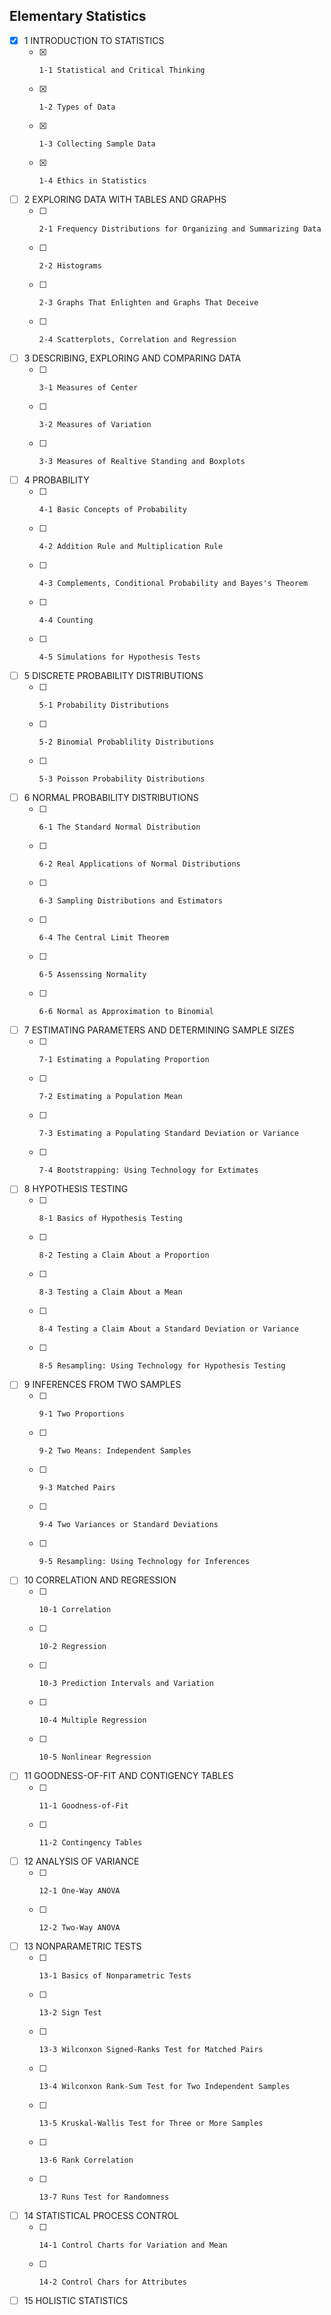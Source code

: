 ## Elementary Statistics

- [x] 1 INTRODUCTION TO STATISTICS
  - [x]     1-1 Statistical and Critical Thinking
  - [x]     1-2 Types of Data
  - [x]     1-3 Collecting Sample Data
  - [x]     1-4 Ethics in Statistics
- [ ] 2 EXPLORING DATA WITH TABLES AND GRAPHS
  - [ ]     2-1 Frequency Distributions for Organizing and Summarizing Data
  - [ ]     2-2 Histograms
  - [ ]     2-3 Graphs That Enlighten and Graphs That Deceive
  - [ ]     2-4 Scatterplots, Correlation and Regression
- [ ] 3 DESCRIBING, EXPLORING AND COMPARING DATA
  - [ ]     3-1 Measures of Center
  - [ ]     3-2 Measures of Variation
  - [ ]     3-3 Measures of Realtive Standing and Boxplots
- [ ] 4 PROBABILITY
  - [ ]     4-1 Basic Concepts of Probability
  - [ ]     4-2 Addition Rule and Multiplication Rule
  - [ ]     4-3 Complements, Conditional Probability and Bayes's Theorem
  - [ ]     4-4 Counting
  - [ ]     4-5 Simulations for Hypothesis Tests
- [ ] 5 DISCRETE PROBABILITY DISTRIBUTIONS
  - [ ]     5-1 Probability Distributions
  - [ ]     5-2 Binomial Probablility Distributions
  - [ ]     5-3 Poisson Probability Distributions
- [ ] 6 NORMAL PROBABILITY DISTRIBUTIONS
  - [ ]     6-1 The Standard Normal Distribution
  - [ ]     6-2 Real Applications of Normal Distributions
  - [ ]     6-3 Sampling Distributions and Estimators
  - [ ]     6-4 The Central Limit Theorem
  - [ ]     6-5 Assenssing Normality
  - [ ]     6-6 Normal as Approximation to Binomial
- [ ] 7 ESTIMATING PARAMETERS AND DETERMINING SAMPLE SIZES
  - [ ]     7-1 Estimating a Populating Proportion
  - [ ]     7-2 Estimating a Population Mean
  - [ ]     7-3 Estimating a Populating Standard Deviation or Variance
  - [ ]     7-4 Bootstrapping: Using Technology for Extimates
- [ ] 8 HYPOTHESIS TESTING
  - [ ]     8-1 Basics of Hypothesis Testing
  - [ ]     8-2 Testing a Claim About a Proportion
  - [ ]     8-3 Testing a Claim About a Mean
  - [ ]     8-4 Testing a Claim About a Standard Deviation or Variance
  - [ ]     8-5 Resampling: Using Technology for Hypothesis Testing
- [ ] 9 INFERENCES FROM TWO SAMPLES
  - [ ]     9-1 Two Proportions
  - [ ]     9-2 Two Means: Independent Samples
  - [ ]     9-3 Matched Pairs
  - [ ]     9-4 Two Variances or Standard Deviations
  - [ ]     9-5 Resampling: Using Technology for Inferences
- [ ] 10 CORRELATION AND REGRESSION
  - [ ]     10-1 Correlation
  - [ ]     10-2 Regression
  - [ ]     10-3 Prediction Intervals and Variation
  - [ ]     10-4 Multiple Regression
  - [ ]     10-5 Nonlinear Regression
- [ ] 11 GOODNESS-OF-FIT AND CONTIGENCY TABLES
  - [ ]     11-1 Goodness-of-Fit
  - [ ]     11-2 Contingency Tables
- [ ] 12 ANALYSIS OF VARIANCE
  - [ ]     12-1 One-Way ANOVA
  - [ ]     12-2 Two-Way ANOVA
- [ ] 13 NONPARAMETRIC TESTS
  - [ ]     13-1 Basics of Nonparametric Tests
  - [ ]     13-2 Sign Test
  - [ ]     13-3 Wilconxon Signed-Ranks Test for Matched Pairs
  - [ ]     13-4 Wilconxon Rank-Sum Test for Two Independent Samples
  - [ ]     13-5 Kruskal-Wallis Test for Three or More Samples
  - [ ]     13-6 Rank Correlation
  - [ ]     13-7 Runs Test for Randomness
- [ ] 14 STATISTICAL PROCESS CONTROL
  - [ ]     14-1 Control Charts for Variation and Mean
  - [ ]     14-2 Control Chars for Attributes
- [ ] 15 HOLISTIC STATISTICS
